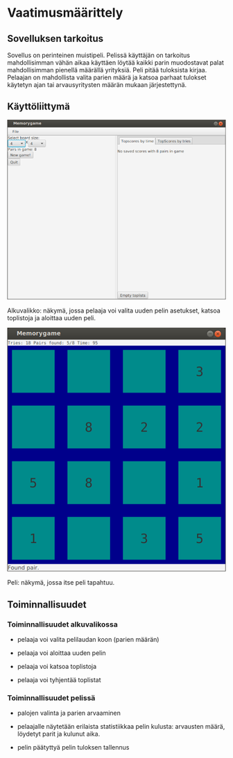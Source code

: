 # Vaatimusmäärittely

## Sovelluksen tarkoitus

Sovellus on perinteinen muistipeli. Pelissä käyttäjän on tarkoitus mahdollisimman vähän aikaa käyttäen löytää kaikki parin muodostavat palat mahdollisimman pienellä määrällä yrityksiä. Peli pitää tuloksista kirjaa. Pelaajan on mahdollista valita parien määrä ja katsoa parhaat tulokset käytetyn ajan tai arvausyritysten määrän mukaan järjestettynä. 

## Käyttöliittymä

![Alkuvalikko](alkuvalikko.png)

Alkuvalikko: näkymä, jossa pelaaja voi valita uuden pelin asetukset, katsoa toplistoja ja aloittaa uuden peli.

![Peli](peli.png)

Peli: näkymä, jossa itse peli tapahtuu.

## Toiminnallisuudet

### Toiminnallisuudet alkuvalikossa

- pelaaja voi valita pelilaudan koon (parien määrän)

- pelaaja voi aloittaa uuden pelin

- pelaaja voi katsoa toplistoja

- pelaaja voi tyhjentää toplistat

### Toiminnallisuudet pelissä

- palojen valinta ja parien arvaaminen

- pelaajalle näytetään erilaista statistiikkaa pelin kulusta: arvausten määrä, löydetyt parit ja kulunut aika.
 
- pelin päätyttyä pelin tuloksen tallennus
